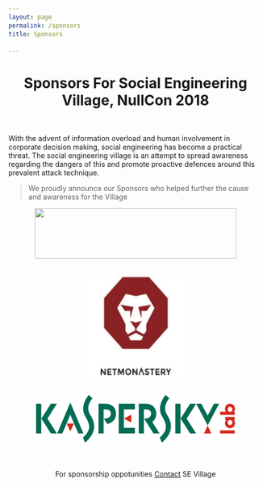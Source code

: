 ```yaml
---
layout: page
permalink: /sponsors
title: Sponsors

---
```


<center><h1>Sponsors For Social Engineering Village, NullCon 2018</h1></center><br>

With the advent of information overload and human involvement in corporate decision making, social engineering has become a practical threat. The social engineering village is an attempt to spread awareness regarding the dangers of this and promote proactive defences around this prevalent attack technique. 

> We proudly announce our Sponsors who helped further the cause and awareness for the Village



<center><a href="https://www.smokescreen.io/" target="_blank"><img src="https://www.smokescreen.io/wp-content/uploads/2016/04/logo7-1.png" height="100" width="400" /></a><br /><br />

<a href="https://www.dnif.it/" target="_blank"><img src="netmonastery.jpg" height="200" width="200" /></a><br /><br />

<a href="https://www.kaspersky.co.in/" target="_blank"><img src="Kaspersky_Lab_logo.png" height="100" width="400" /></a><br /><br /><br />
</center>




<center>For sponsorship oppotunities <u><a href='mailto:sevillagenullcon@gmail.com'>Contact</a></u> SE Village</center>
